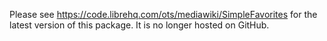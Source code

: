 Please see https://code.librehq.com/ots/mediawiki/SimpleFavorites for the latest version of this package.
It is no longer hosted on GitHub. 
